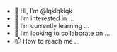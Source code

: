 - 👋 Hi, I’m @lqklqklqk
- 👀 I’m interested in ...
- 🌱 I’m currently learning ...
- 💞️ I’m looking to collaborate on ...
- 📫 How to reach me ...

<!---
lqklqklqk/lqklqklqk is a ✨ special ✨ repository because its `README.md` (this file) appears on your GitHub profile.
You can click the Preview link to take a look at your changes.
--->
